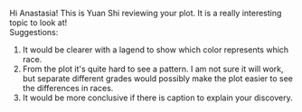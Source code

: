 Hi Anastasia! This is Yuan Shi reviewing your plot. It is a really interesting topic to look at!</br>
Suggestions:</br>
1. It would be clearer with a lagend to show which color represents which race.</br>
2. From the plot it's quite hard to see a pattern. I am not sure it will work, but separate different grades would possibly make the plot easier to see the differences in races.</br>
3. It would be more conclusive if there is caption to explain your discovery. 

